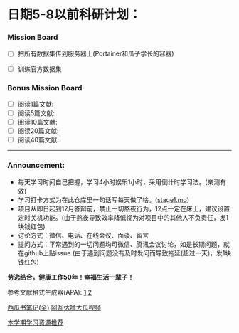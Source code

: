 # 日期5-8以前科研计划：
### Mission Board
- [ ] 把所有数据集传到服务器上(Portainer和瓜子学长的容器)
- [ ] 训练官方数据集



### Bonus Mission Board
- [ ] 阅读1篇文献:
- [ ] 阅读5篇文献:
- [ ] 阅读10篇文献:
- [ ] 阅读20篇文献:
- [ ] 阅读40篇文献:

***
### Announcement:
* 每天学习时间自己把握，学习4小时娱乐1小时，采用倒计时学习法。(亲测有效)
* 学习打卡方式为在此仓库里一句话写每天做了啥。([stage1.md](./stage1.md))
* 项目从即日起到12月答辩前，禁止一切熬夜行为，12点一定在床上，建议设置定时关机功能。(由于熬夜导致效率降低视为对项目中的其他人不负责任，发1块钱红包)
* 讨论方式：微信、电话、在线会议、面谈、留言
* 提问方式：平常遇到的一切问题均可微信、腾讯会议讨论，如是长期问题，就在github上贴issue.(由于遇到问题没有及时发问而导致拖延(超过一天)，发1块钱红包)



**劳逸结合，健康工作50年！幸福生活一辈子！**



参考文献格式生成器(APA): [1](https://www.citethisforme.com/us/citation-generator/apa)    [2](https://www.scribbr.com/apa-citation-generator/) 

[西瓜书笔记(全)](https://github.com/Vay-keen/Machine-learning-learning-notes)   [阿瓦达啃大瓜视频](https://www.bilibili.com/video/BV17J411C7zZ?p=65)



[本学期学习资源推荐](https://github.com/dorm308/Share/blob/main/README.md)
